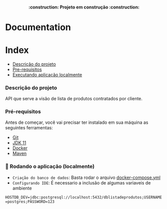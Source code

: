 <h4 align="center"> 
    :construction:  Projeto em construção  :construction:
</h4>

# Documentation

# Index

* [Descrição do projeto](#descrição-do-projeto)
* [Pre-requisitos](#Pré-requisitos)
* [Executando aplicação localmente](#-rodando-o-aplicação--localmente-)


### Descrição do projeto
<p>API que serve a visão de lista de produtos contratados por cliente.</p>

### Pré-requisitos

Antes de começar, você vai precisar ter instalado em sua máquina as seguintes ferramentas:
- [Git](https://git-scm.com)
- [JDK 11](https://www.oracle.com/br/java/technologies/javase/jdk11-archive-downloads.html#license-lightbox)
- [Docker](https://desktop.docker.com/win/main/amd64/Docker%20Desktop%20Installer.exe?utm_source=docker&utm_medium=webreferral&utm_campaign=dd-smartbutton&utm_location=module)
- [Maven](https://dlcdn.apache.org/maven/maven-3/3.9.0/binaries/apache-maven-3.9.0-bin.zip)

### 🎲 Rodando o aplicação (localmente)

- `Criação do banco de dados`: Basta rodar o arquivo [docker-compose.yml](docker-compose.yml)
- `Configurando IDE`: É necessario a inclusão de algumas variaveis de ambiente

``
HOSTDB_DEV=jdbc:postgresql://localhost:5432/dblistadeprodutos;USERNAME=postgres;PASSWORD=123
``